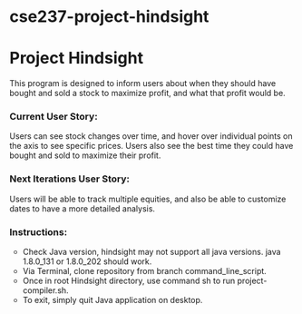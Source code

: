 # cse237-project-hindsight
<h1>Project Hindsight</h1>
<p>This program is designed to inform users about when they should have bought and sold a stock to maximize profit, and what that profit would be.</p>

<h3>Current User Story:</h3>
<p>Users can see stock changes over time, and hover over individual points on the axis to see specific prices. Users also see the best time they could have bought and sold to maximize their profit.</p>

<h3>Next Iterations User Story:</h3>
<p>Users will be able to track multiple equities, and also be able to customize dates to have a more detailed analysis.</p>

<h3>Instructions:</h3>
<ul type="circle">
  <li>Check Java version, hindsight may not support all java versions. java 1.8.0_131 or 1.8.0_202 should work.</li>
  <li>Via Terminal, clone repository from branch command_line_script.</li>
  <li>Once in root Hindsight directory, use command sh to run project-compiler.sh.</li>
  <li>To exit, simply quit Java application on desktop.</li>
</ul>
